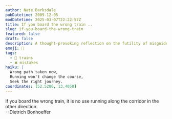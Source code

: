 ```yaml
---
author: Nate Barksdale
pubDatetime: 2009-12-05
modDatetime: 2025-03-07T22:22:57Z
title: If you board the wrong train ..
slug: if-you-board-the-wrong-train
featured: false
draft: false
description: A thought-provoking reflection on the futility of misguided efforts, inspired by Dietrich Bonhoeffer's wisdom.
emoji: 🚉
tags:
  - 🚂 trains
  - ❌ mistakes
haiku: |
  Wrong path taken now,  
  Running won't change the course,  
  Seek the right journey.
coordinates: [52.5200, 13.4050]
---
```


If you board the wrong train, it is no use running along the corridor in the other direction.  
--Dietrich Bonhoeffer
